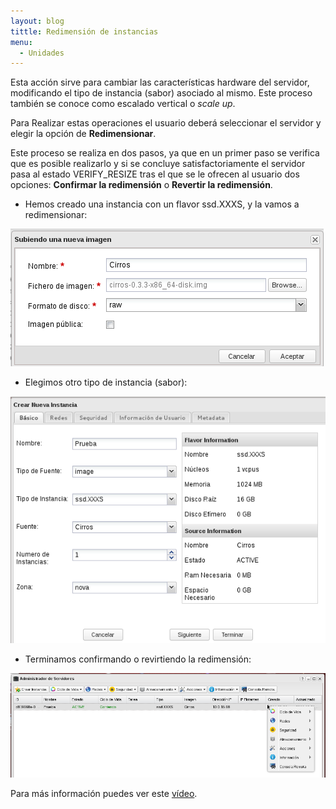 ```yaml
---
layout: blog
tittle: Redimensión de instancias
menu:
  - Unidades
---
```


Esta acción sirve para cambiar las características hardware del
servidor, modificando el tipo de instancia (sabor) asociado
al mismo. Este proceso también se conoce como escalado vertical o
*scale up*.

Para Realizar estas operaciones el usuario deberá seleccionar el
servidor y elegir la opción de **Redimensionar**.

Este proceso se realiza en dos pasos, ya que en un primer paso se
verifica que es posible realizarlo y si se concluye satisfactoriamente
el servidor pasa al estado VERIFY_RESIZE tras el que se le ofrecen al
usuario dos opciones: **Confirmar la redimensión** o **Revertir la
redimensión**.

* Hemos creado una instancia con un flavor ssd.XXXS, y la vamos a
  redimensionar:

![redimension](img/demo1_1.png)

* Elegimos otro tipo de instancia (sabor):

![redimension](img/demo1_2.png)

* Terminamos confirmando o revirtiendo la redimensión:

![redimension](img/demo1_3.png)

Para más información puedes ver este
[vídeo](https://www.youtube.com/watch?v=p-kNbawLd2U).

